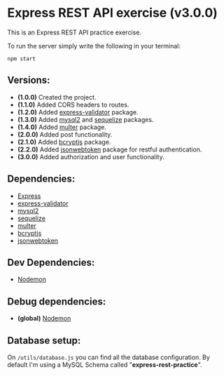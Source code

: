 # Express REST API exercise (v3.0.0)
This is an Express REST API practice exercise.

To run the server simply write the following in your terminal:

    npm start


## Versions:
* **(1.0.0)** Created the project.
* **(1.1.0)** Added CORS headers to routes.
* **(1.2.0)** Added [express-validator](https://www.npmjs.com/package/express-validator) package.
* **(1.3.0)** Added [mysql2](https://www.npmjs.com/package/mysql2) and [sequelize](https://www.npmjs.com/package/sequelize) packages.
* **(1.4.0)** Added [multer](https://www.npmjs.com/package/multer) package.
* **(2.0.0)** Added post functionality.
* **(2.1.0)** Added [bcryptjs](https://www.npmjs.com/package/bcryptjs) package.
* **(2.2.0)** Added [jsonwebtoken](https://www.npmjs.com/package/jsonwebtoken) package for restful authentication.
* **(3.0.0)** Added authorization and user functionality.

## Dependencies:
* [Express](https://www.npmjs.com/package/express)
* [express-validator](https://www.npmjs.com/package/express-validator)
* [mysql2](https://www.npmjs.com/package/mysql2)
* [sequelize](https://www.npmjs.com/package/sequelize)
* [multer](https://www.npmjs.com/package/multer)
* [bcryptjs](https://www.npmjs.com/package/bcryptjs)
* [jsonwebtoken](https://www.npmjs.com/package/jsonwebtoken)

## Dev Dependencies:
* [Nodemon](https://www.npmjs.com/package/nodemon)

## Debug dependencies:
* **(global)** [Nodemon](https://www.npmjs.com/package/nodemon)

## Database setup:
On `/utils/database.js` you can find all the database configuration. By default I'm using a MySQL Schema called "**express-rest-practice**".
